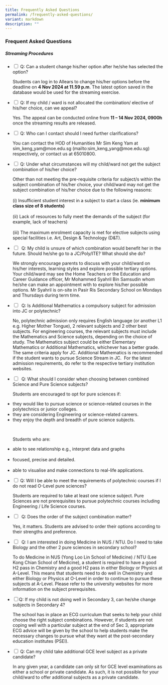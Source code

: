 ```yaml
---
title: Frequently Asked Questions
permalink: /frequently-asked-questions/
variant: markdown
description: ""
---
```

### Frequent Asked Questions

##### Streaming Procedures

<ul class="jekyllcodex_accordion">
	
<li><input type="checkbox" id="accordion1">  
<label for="accordion1">Q: Can a student change his/her option after he/she has selected the option?</label><div>
<p>Students can log in to Allears to change his/her options before the deadline on <b>4 Nov 2024 at 11.59 p.m</b>. The latest option saved in the database would be used for the streaming exercise.</p></div></li>
	
<li><input type="checkbox" id="accordion2">  
<label for="accordion2">Q: If my child / ward is not allocated the combination/ elective of his/her choice, can we appeal?</label><div><p>Yes. The appeal can be conducted online from <b>11 – 14 Nov 2024, 0900h</b> once the streaming results are released.
	</p></div></li>
	
<li><input type="checkbox" id="accordion3">  
<label for="accordion3">Q: Who can I contact should I need further clarifications?</label><div><p>You can contact the HOD of Humanities Mr Sim Keng Yam at sim_keng_yam@moe.edu.sg (mailto:sim_keng_yang@moe.edu.sg) respectively, or contact us at 65010800.
	</p></div></li>

<li><input type="checkbox" id="accordion4">  
<label for="accordion4">Q: Under what circumstances will my child/ward not get the subject combination of his/her choice?</label><div><p>Other than not meeting the pre-requisite criteria for subject/s within the subject combination of his/her choice, your child/ward may not get the subject combination of his/her choice due to the following reasons:<br><br>(i) Insufficient student interest in a subject to start a class (ie. <b>minimum class size of 8 students)</b><br><br>(ii) Lack of resources to fully meet the demands of the subject (for example, lack of teachers)<br><br>(iii) The maximum enrolment capacity is met for elective subjects using special facilities i.e. Art, Design &amp; Technology (D&amp;T).
</p></div></li>

<li><input type="checkbox" id="accordion5">&nbsp;
<label for="accordion5">Q: My child is unsure of which combination would benefit her in the future. Should he/she go to a JC/Poly/ITE? What should she do?</label><div><p>We strongly encourage parents to discuss with your child/ward on his/her interests, learning styles and explore possible tertiary options. Your child/ward may see the Home Teachers or the Education and Career Guidance officer, Mr Mohammed Syahril Bin Samsudin whom he/she can make an appointment with to explore his/her possible options. Mr Syahril is on-site in Pasir Ris Secondary School on Mondays and Thursdays during term time.
</p></div></li>	

<li><input type="checkbox" id="accordion6">&nbsp;
<label for="accordion6">Q: Is Additional Mathematics a compulsory subject for admission into JC or polytechnic?</label>
<div><p>No, polytechnic admission only requires English language (or another L1 e.g. Higher Mother Tongue), 2 relevant subjects and 2 other best subjects. For engineering courses, the relevant subjects must include the Mathematics and Science subjects, depending on the choice of study. The Mathematics subject could be either Elementary Mathematics or Additional Mathematics, whichever has a better grade. The same criteria apply for JC. Additional Mathematics is recommended if the student wants to pursue Science Stream in JC.&nbsp; For the latest admission requirements, do refer to the respective tertiary institution websites.</p></div></li>

<li><input type="checkbox" id="accordion7">&nbsp;
<label for="accordion7">Q: What should I consider when choosing between combined Science and Pure Science subjects?</label><div><p>Students are encouraged to opt for pure sciences if: </p></div></li><li>they would like to pursue science or science-related courses in the polytechnics or junior colleges.</li><li>they are considering Engineering or science-related careers.</li><li>they enjoy the depth and breadth of pure science subjects.</li><p></p><br><p>Students who are:<br></p><li>able to see relationship e.g., interpret data and graphs</li><br><li>focused, precise and detailed.</li><br><li>able to visualise and make connections to real-life applications.</li><p></p>

<li><input type="checkbox" id="accordion8">
<label for="accordion8">Q: Will I be able to meet the requirements of polytechnic courses if I do not read O-Level pure sciences?</label><div><p>Students are required to take at least one science subject. Pure Sciences are not prerequisites to pursue polytechnic courses including Engineering / Life Science courses.</p></div></li>

<li><input type="checkbox" id="accordion9">&nbsp;
<label for="accordion9">Q: Does the order of the subject combination matter?</label><div><p>Yes, it matters. Students are advised to order their options according to their strengths and preference.</p></div></li>

<li><input type="checkbox" id="accordion10">&nbsp;
<label for="accordion10">Q: I am interested in doing Medicine in NUS / NTU. Do I need to take Biology and the other 2 pure sciences in secondary school?</label><div><p>To do Medicine in NUS (Yong Loo Lin School of Medicine) / NTU (Lee Kong Chian School of Medicine), a student is required to have a good H2 pass in Chemistry and a good H2 pass in either Biology or Physics at A-Level. This means that students need to do well in Chemistry and either Biology or Physics at O-Level in order to continue to pursue these subjects at A-Level. Please refer to the university websites for more information on the subject prerequisites.</p></div></li>

<li><input type="checkbox" id="accordion11"><label for="accordion11">Q: If my child is not doing well in Secondary 3, can he/she change subjects in Secondary 4?</label><div><p>The school has in place an ECG curriculum that seeks to help your child choose the right subject combinations. However, if students are not coping well with a particular subject at the end of Sec 3, appropriate ECG advice will be given by the school to help students make the necessary changes to pursue what they want at the post-secondary education institutes (PSEI).</p></div></li>

<li><input type="checkbox" id="accordion12">
<label for="accordion12">Q: Can my child take additional GCE level subject as a private candidate?</label><div><p>In any given year, a candidate can only sit for GCE level examinations as either a school or private candidate. As such, it is not possible for your child/ward to offer additional subjects as a private candidate.</p></div></li>
	
</ul>